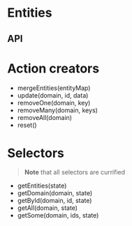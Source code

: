# Entities

## API

# Action creators

* mergeEntities(entityMap)
* update(domain, id, data)
* removeOne(domain, key)
* removeMany(domain, keys)
* removeAll(domain)
* reset()

# Selectors

> **Note** that all selectors are currified

* getEntities(state)
* getDomain(domain, state)
* getById(domain, id, state)
* getAll(domain, state)
* getSome(domain, ids, state)
